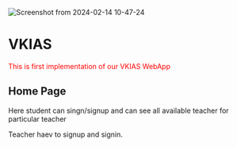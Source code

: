 ![Screenshot from 2024-02-14 10-47-24](https://github.com/vikashin/VKIAS/assets/122815498/c6897b66-8a61-449a-b422-309966c37153)

# VKIAS

  
<p style="color:red">This is first implementation of our VKIAS WebApp</p>
<h2>Home Page</h2>
<p>Here student can singn/signup and can see all available teacher for particular teacher</p>
<p>Teacher haev to signup and signin.</p><br><br>



